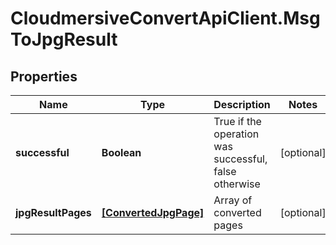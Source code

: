# CloudmersiveConvertApiClient.MsgToJpgResult

## Properties
Name | Type | Description | Notes
------------ | ------------- | ------------- | -------------
**successful** | **Boolean** | True if the operation was successful, false otherwise | [optional] 
**jpgResultPages** | [**[ConvertedJpgPage]**](ConvertedJpgPage.md) | Array of converted pages | [optional] 


